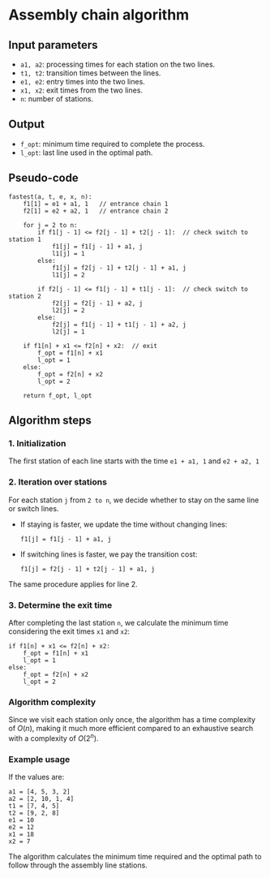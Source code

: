 # Assembly chain algorithm

## Input parameters

- `a1, a2`: processing times for each station on the two lines.
- `t1, t2`: transition times between the lines.
- `e1, e2`: entry times into the two lines.
- `x1, x2`: exit times from the two lines.
- `n`: number of stations.

## Output

- `f_opt`: minimum time required to complete the process.
- `l_opt`: last line used in the optimal path.

## Pseudo-code

```
fastest(a, t, e, x, n):
    f1[1] = e1 + a1, 1   // entrance chain 1
    f2[1] = e2 + a2, 1   // entrance chain 2

    for j = 2 to n:
        if f1[j - 1] <= f2[j - 1] + t2[j - 1]:  // check switch to station 1
            f1[j] = f1[j - 1] + a1, j
            l1[j] = 1
        else:
            f1[j] = f2[j - 1] + t2[j - 1] + a1, j
            l1[j] = 2

        if f2[j - 1] <= f1[j - 1] + t1[j - 1]:  // check switch to station 2
            f2[j] = f2[j - 1] + a2, j
            l2[j] = 2
        else:
            f2[j] = f1[j - 1] + t1[j - 1] + a2, j
            l2[j] = 1

    if f1[n] + x1 <= f2[n] + x2:  // exit
        f_opt = f1[n] + x1
        l_opt = 1
    else:
        f_opt = f2[n] + x2
        l_opt = 2

    return f_opt, l_opt
```

## Algorithm steps

### 1. Initialization

The first station of each line starts with the time `e1 + a1, 1` and `e2 + a2, 1`

### 2. Iteration over stations

For each station `j` from `2 to n`, we decide whether to stay on the same line or switch lines.

- If staying is faster, we update the time without changing lines:

  ```
  f1[j] = f1[j - 1] + a1, j
  ```

- If switching lines is faster, we pay the transition cost:

  ```
  f1[j] = f2[j - 1] + t2[j - 1] + a1, j
  ```

The same procedure applies for line 2.

### 3. Determine the exit time

After completing the last station `n`, we calculate the minimum time considering the exit times `x1` and `x2`:

```
if f1[n] + x1 <= f2[n] + x2:
    f_opt = f1[n] + x1
    l_opt = 1
else:
    f_opt = f2[n] + x2
    l_opt = 2
```

### Algorithm complexity

Since we visit each station only once, the algorithm has a time complexity of $O(n)$, making it much more efficient compared to an exhaustive search with a complexity of $O(2^n)$.

### Example usage

If the values are:

```
a1 = [4, 5, 3, 2]
a2 = [2, 10, 1, 4]
t1 = [7, 4, 5]
t2 = [9, 2, 8]
e1 = 10
e2 = 12
x1 = 18
x2 = 7
```

The algorithm calculates the minimum time required and the optimal path to follow through the assembly line stations.
